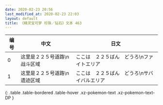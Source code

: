 ```yaml
---
date: 2020-02-23 20:56
last_modified_at: 2020-02-23 22:03
layout: default
title: 《精灵宝可梦 珍珠／钻石》文本 463
---
```

| 编号 | 中文 | 日文 |
| ---- | ---- | ---- |
| 0 | 这里是２２５号道路\n战斗区域 | ここは　２２５ばん　どうろ\nファイトエリア |
| 1 | 这里是２２５号道路\n遗迹区域 | ここは　２２５ばん　どうろ\nサバイバルエリア |
{: .table .table-bordered .table-hover .xz-pokemon-text .xz-pokemon-text-DP }